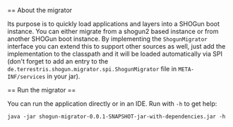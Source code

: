 == About the migrator

Its purpose is to quickly load applications and layers into a SHOGun boot instance. You can either migrate from a shogun2
based instance or from another SHOGun boot instance. By implementing the `ShogunMigrator` interface you can extend this
to support other sources as well, just add the implementation to the classpath and it will be loaded automatically via SPI
(don't forget to add an entry to the `de.terrestris.shogun.migrator.spi.ShogunMigrator` file in `META-INF/services` in
your jar).

== Run the migrator ==

You can run the application directly or in an IDE. Run with `-h` to get help:

`java -jar shogun-migrator-0.0.1-SNAPSHOT-jar-with-dependencies.jar -h`
